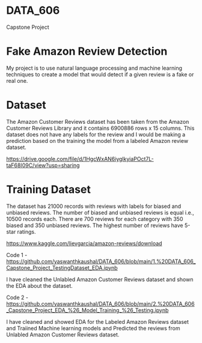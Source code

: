 # DATA_606
Capstone Project

# Fake Amazon Review Detection
My project is to use natural language processing and machine learning techniques to create a model that would detect if a given review is a fake or real one.

# Dataset
The Amazon Customer Reviews dataset has been taken from the Amazon Customer Reviews Library and it contains 6900886 rows x 15 columns. This dataset does not have any labels for the review and I would be making a prediction based on the training the model from a labeled Amazon review dataset.

https://drive.google.com/file/d/1HgcWxAN6iyglkyiaPOct7L-taF68I09C/view?usp=sharing

# Training Dataset
The dataset has 21000 records with reviews with labels for biased and unbiased reviews. The number of biased and unbiased reviews is equal i.e., 10500 records each. There are 700 reviews for each category with 350 biased and 350 unbiased reviews. The highest number of reviews have 5-star ratings.

https://www.kaggle.com/lievgarcia/amazon-reviews/download

Code 1 - https://github.com/yaswanthkaushal/DATA_606/blob/main/1.%20DATA_606_Capstone_Project_TestingDataset_EDA.ipynb

I have cleaned the Unlabled Amazon Customer Reviews dataset and shown the EDA about the dataset.

Code 2 - https://github.com/yaswanthkaushal/DATA_606/blob/main/2.%20DATA_606_Capstone_Project_EDA_%26_Model_Training_%26_Testing.ipynb

I have cleaned and showed EDA for the Labeled Amazon Reviews dataset and Traiined Machine learning models and Predicted the reviews from Unlabled Amazon Customer Reviews dataset.
